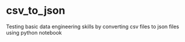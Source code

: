 # csv_to_json
Testing basic data engineering skills by converting csv files to json files using python notebook 
